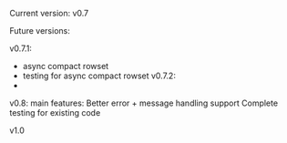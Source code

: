 Current version: v0.7


Future versions:


v0.7.1:
 - async compact rowset
 - testing for async compact rowset
v0.7.2:
 - 


v0.8:
main features:
Better error + message handling support
Complete testing for existing code



v1.0


